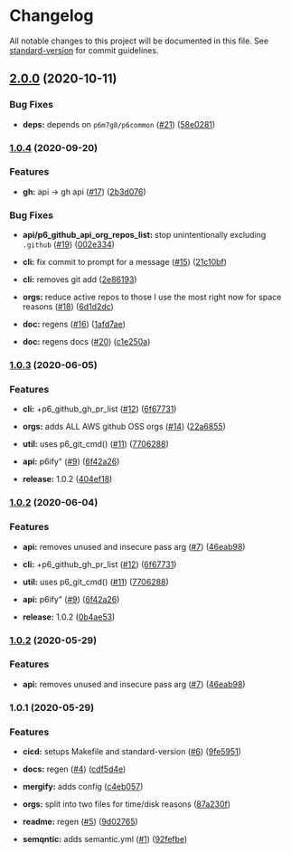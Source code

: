 # Changelog

All notable changes to this project will be documented in this file. See [standard-version](https://github.com/conventional-changelog/standard-version) for commit guidelines.

## [2.0.0](https://github.com/p6m7g8/p6github/compare/v1.0.4...v2.0.0) (2020-10-11)


### Bug Fixes

* **deps:** depends on `p6m7g8/p6common` ([#21](https://github.com/p6m7g8/p6github/issues/21)) ([58e0281](https://github.com/p6m7g8/p6github/commit/58e0281ec208968a94f60f271db576e88bd521ec))

### [1.0.4](https://github.com/p6m7g8/p6github/compare/v1.0.3...v1.0.4) (2020-09-20)


### Features

* **gh:** api -> gh api ([#17](https://github.com/p6m7g8/p6github/issues/17)) ([2b3d076](https://github.com/p6m7g8/p6github/commit/2b3d0764d918bca213149d9c6ebc66cd63be3a25))


### Bug Fixes

* **api/p6_github_api_org_repos_list:** stop unintentionally excluding `.github` ([#19](https://github.com/p6m7g8/p6github/issues/19)) ([002e334](https://github.com/p6m7g8/p6github/commit/002e334ca4ca79267e18019b403cdbffca162435))
* **cli:** fix commit to prompt for a message ([#15](https://github.com/p6m7g8/p6github/issues/15)) ([21c10bf](https://github.com/p6m7g8/p6github/commit/21c10bfffe9dc1b1c38bd34d36989a07ee6aa2f9))
* **cli:** removes git add ([2e86193](https://github.com/p6m7g8/p6github/commit/2e861935b7a2256682f3711f2e94aa5ab5c62b58))
* **orgs:** reduce active repos to those I use the most right now for space reasons ([#18](https://github.com/p6m7g8/p6github/issues/18)) ([6d1d2dc](https://github.com/p6m7g8/p6github/commit/6d1d2dc02448a077f9812ab49a1f367f8a6e3c02))


* **doc:** regens ([#16](https://github.com/p6m7g8/p6github/issues/16)) ([1afd7ae](https://github.com/p6m7g8/p6github/commit/1afd7aeef5f99823a31b5cd69e983be9fcfb6b2a))
* **doc:** regens docs ([#20](https://github.com/p6m7g8/p6github/issues/20)) ([c1e250a](https://github.com/p6m7g8/p6github/commit/c1e250a37291356fbc64ff62c730d91641bc4d54))

### [1.0.3](https://github.com/p6m7g8/p6github/compare/v1.0.2...v1.0.3) (2020-06-05)


### Features

* **cli:** +p6_github_gh_pr_list ([#12](https://github.com/p6m7g8/p6github/issues/12)) ([6f67731](https://github.com/p6m7g8/p6github/commit/6f67731de9d15eda6ef0a8b6af7541c9c7e11be6))
* **orgs:** adds ALL AWS github OSS orgs ([#14](https://github.com/p6m7g8/p6github/issues/14)) ([22a6855](https://github.com/p6m7g8/p6github/commit/22a6855981a1050b642d2213c33602e26b11fba3))
* **util:** uses p6_git_cmd() ([#11](https://github.com/p6m7g8/p6github/issues/11)) ([7706288](https://github.com/p6m7g8/p6github/commit/77062889d749e4c1389d0e76b5d26937ff2ad7cb))


* **api:** p6ify" ([#9](https://github.com/p6m7g8/p6github/issues/9)) ([6f42a26](https://github.com/p6m7g8/p6github/commit/6f42a26f2387293736665728af34cc16a77cefec))
* **release:** 1.0.2 ([404ef18](https://github.com/p6m7g8/p6github/commit/404ef187c00053fcf76ef56959d8cba523bc5adf))

### [1.0.2](https://github.com/p6m7g8/p6github/compare/v1.0.1...v1.0.2) (2020-06-04)


### Features

* **api:** removes unused and insecure pass arg ([#7](https://github.com/p6m7g8/p6github/issues/7)) ([46eab98](https://github.com/p6m7g8/p6github/commit/46eab98f2c33bf7421f8f3aa595bb22b8e67aac5))
* **cli:** +p6_github_gh_pr_list ([#12](https://github.com/p6m7g8/p6github/issues/12)) ([6f67731](https://github.com/p6m7g8/p6github/commit/6f67731de9d15eda6ef0a8b6af7541c9c7e11be6))
* **util:** uses p6_git_cmd() ([#11](https://github.com/p6m7g8/p6github/issues/11)) ([7706288](https://github.com/p6m7g8/p6github/commit/77062889d749e4c1389d0e76b5d26937ff2ad7cb))


* **api:** p6ify" ([#9](https://github.com/p6m7g8/p6github/issues/9)) ([6f42a26](https://github.com/p6m7g8/p6github/commit/6f42a26f2387293736665728af34cc16a77cefec))
* **release:** 1.0.2 ([0b4ae53](https://github.com/p6m7g8/p6github/commit/0b4ae530c70bcc8efffa57488bdb2a9b2c1138f8))

### [1.0.2](https://github.com/p6m7g8/p6github/compare/v1.0.1...v1.0.2) (2020-05-29)


### Features

* **api:** removes unused and insecure pass arg ([#7](https://github.com/p6m7g8/p6github/issues/7)) ([46eab98](https://github.com/p6m7g8/p6github/commit/46eab98f2c33bf7421f8f3aa595bb22b8e67aac5))

### 1.0.1 (2020-05-29)


### Features

* **cicd:** setups Makefile and standard-version ([#6](https://github.com/p6m7g8/p6github/issues/6)) ([9fe5951](https://github.com/p6m7g8/p6github/commit/9fe5951d312b3aad57a4bf822773e86d699664b7))


* **docs:** regen ([#4](https://github.com/p6m7g8/p6github/issues/4)) ([cdf5d4e](https://github.com/p6m7g8/p6github/commit/cdf5d4ece970a2fafb14bf0ee84a282e37b3d6a7))
* **mergify:** adds config ([c4eb057](https://github.com/p6m7g8/p6github/commit/c4eb057b84279a491b5adf63a67a13ce75f91f86))
* **orgs:** split into two files for time/disk reasons ([87a230f](https://github.com/p6m7g8/p6github/commit/87a230f6717131d88654f79500b742da53bd9a12))
* **readme:** regen ([#5](https://github.com/p6m7g8/p6github/issues/5)) ([9d02765](https://github.com/p6m7g8/p6github/commit/9d027651ce2a5b620a43a8f25229155c1efabf59))
* **semqntic:** adds semantic.yml ([#1](https://github.com/p6m7g8/p6github/issues/1)) ([92fefbe](https://github.com/p6m7g8/p6github/commit/92fefbea544bccadab13f34bc029e90de1623796))
